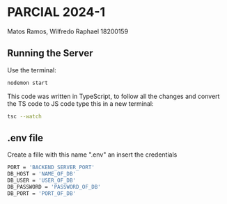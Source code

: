 # PARCIAL 2024-1
Matos Ramos, Wilfredo Raphael 18200159

## Running the Server

Use the terminal:

```bash
nodemon start
```
This code was written in TypeScript, to follow all the changes and convert the TS code to JS code type this in a new terminal:
```bash
tsc --watch
```

## .env file
Create a fille with this name ".env" an insert the credentials
```bash
PORT = 'BACKEND_SERVER_PORT'
DB_HOST = 'NAME_OF_DB'
DB_USER = 'USER_OF_DB'
DB_PASSWORD = 'PASSWORD_OF_DB'
DB_PORT = 'PORT_OF_DB'
```